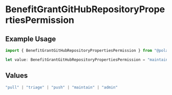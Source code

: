 # BenefitGrantGitHubRepositoryPropertiesPermission

## Example Usage

```typescript
import { BenefitGrantGitHubRepositoryPropertiesPermission } from "@polar-sh/sdk/models/components/benefitgrantgithubrepositoryproperties.js";

let value: BenefitGrantGitHubRepositoryPropertiesPermission = "maintain";
```

## Values

```typescript
"pull" | "triage" | "push" | "maintain" | "admin"
```